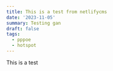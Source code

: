 ```yaml
---
title: This is a test from netlifycms
date: '2023-11-05'
summary: Testing gan
draft: false
tags:
  - pppoe
  - hotspot
---
```

This is a test
